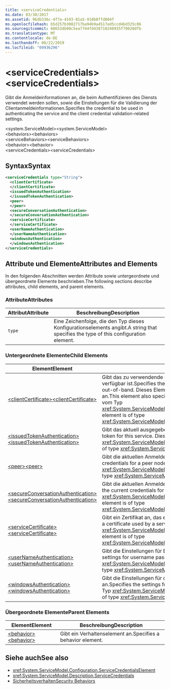 ```yaml
---
title: <serviceCredentials>
ms.date: 03/30/2017
ms.assetid: 96db336c-4f7a-4193-81a5-910b8ffd804f
ms.openlocfilehash: b5d257b3082717ba94b9a4517ed5ccd4bd325c06
ms.sourcegitcommit: 68653db98c5ea7744fd438710248935f70020dfb
ms.translationtype: MT
ms.contentlocale: de-DE
ms.lasthandoff: 08/22/2019
ms.locfileid: "69936296"
---
```

# <a name="servicecredentials"></a><span data-ttu-id="ab7e7-101">\<serviceCredentials></span><span class="sxs-lookup"><span data-stu-id="ab7e7-101">\<serviceCredentials></span></span>
<span data-ttu-id="ab7e7-102">Gibt die Anmeldeinformationen an, die beim Authentifizieren des Diensts verwendet werden sollen, sowie die Einstellungen für die Validierung der Clientanmeldeinformationen.</span><span class="sxs-lookup"><span data-stu-id="ab7e7-102">Specifies the credential to be used in authenticating the service and the client credential validation-related settings.</span></span>  
  
 <span data-ttu-id="ab7e7-103">\<system.ServiceModel></span><span class="sxs-lookup"><span data-stu-id="ab7e7-103">\<system.ServiceModel></span></span>  
<span data-ttu-id="ab7e7-104">\<behaviors></span><span class="sxs-lookup"><span data-stu-id="ab7e7-104">\<behaviors></span></span>  
<span data-ttu-id="ab7e7-105">\<serviceBehaviors></span><span class="sxs-lookup"><span data-stu-id="ab7e7-105">\<serviceBehaviors></span></span>  
<span data-ttu-id="ab7e7-106">\<behavior></span><span class="sxs-lookup"><span data-stu-id="ab7e7-106">\<behavior></span></span>  
<span data-ttu-id="ab7e7-107">\<serviceCredentials></span><span class="sxs-lookup"><span data-stu-id="ab7e7-107">\<serviceCredentials></span></span>  
  
## <a name="syntax"></a><span data-ttu-id="ab7e7-108">Syntax</span><span class="sxs-lookup"><span data-stu-id="ab7e7-108">Syntax</span></span>  
  
```xml  
<serviceCredentials type="String">
  <clientCertificate>
  </clientCertificate>
  <issuedTokenAuthentication>
  </issuedTokenAuthentication>
  <peer>
  </peer>
  <secureConversationAuthentication>
  </secureConversationAuthentication>
  <serviceCertificate>
  </serviceCertificate>
  <userNameAuthentication>
  </userNameAuthentication>
  <windowsAuthentication>
  </windowsAuthentication>
</serviceCredentials>
```  
  
## <a name="attributes-and-elements"></a><span data-ttu-id="ab7e7-109">Attribute und Elemente</span><span class="sxs-lookup"><span data-stu-id="ab7e7-109">Attributes and Elements</span></span>  
 <span data-ttu-id="ab7e7-110">In den folgenden Abschnitten werden Attribute sowie untergeordnete und übergeordnete Elemente beschrieben.</span><span class="sxs-lookup"><span data-stu-id="ab7e7-110">The following sections describe attributes, child elements, and parent elements.</span></span>  
  
### <a name="attributes"></a><span data-ttu-id="ab7e7-111">Attribute</span><span class="sxs-lookup"><span data-stu-id="ab7e7-111">Attributes</span></span>  
  
|<span data-ttu-id="ab7e7-112">Attribut</span><span class="sxs-lookup"><span data-stu-id="ab7e7-112">Attribute</span></span>|<span data-ttu-id="ab7e7-113">Beschreibung</span><span class="sxs-lookup"><span data-stu-id="ab7e7-113">Description</span></span>|  
|---------------|-----------------|  
|`type`|<span data-ttu-id="ab7e7-114">Eine Zeichenfolge, die den Typ dieses Konfigurationselements angibt.</span><span class="sxs-lookup"><span data-stu-id="ab7e7-114">A string that specifies the type of this configuration element.</span></span>|  
  
### <a name="child-elements"></a><span data-ttu-id="ab7e7-115">Untergeordnete Elemente</span><span class="sxs-lookup"><span data-stu-id="ab7e7-115">Child Elements</span></span>  
  
|<span data-ttu-id="ab7e7-116">Element</span><span class="sxs-lookup"><span data-stu-id="ab7e7-116">Element</span></span>|<span data-ttu-id="ab7e7-117">Beschreibung</span><span class="sxs-lookup"><span data-stu-id="ab7e7-117">Description</span></span>|  
|-------------|-----------------|  
|[<span data-ttu-id="ab7e7-118">\<clientCertificate></span><span class="sxs-lookup"><span data-stu-id="ab7e7-118">\<clientCertificate></span></span>](clientcertificate-of-servicecredentials.md)|<span data-ttu-id="ab7e7-119">Gibt das zu verwendende Clientzertifikat an, wenn das Clientzertifikat out-of-band verfügbar ist.</span><span class="sxs-lookup"><span data-stu-id="ab7e7-119">Specifies the certificate to be used when the client certificate is available out-of-band.</span></span> <span data-ttu-id="ab7e7-120">Dieses Element gibt auch Clientzertifikats-Validierungseinstellungen an.</span><span class="sxs-lookup"><span data-stu-id="ab7e7-120">This element also specifies client certificate validation settings.</span></span> <span data-ttu-id="ab7e7-121">Dieses Element ist vom Typ <xref:System.ServiceModel.Configuration.X509InitiatorCertificateServiceElement>.</span><span class="sxs-lookup"><span data-stu-id="ab7e7-121">This element is of type <xref:System.ServiceModel.Configuration.X509InitiatorCertificateServiceElement>.</span></span>|  
|[<span data-ttu-id="ab7e7-122">\<issuedTokenAuthentication></span><span class="sxs-lookup"><span data-stu-id="ab7e7-122">\<issuedTokenAuthentication></span></span>](issuedtokenauthentication-of-servicecredentials.md)|<span data-ttu-id="ab7e7-123">Gibt das aktuell ausgegebene Token für diesen Dienst an.</span><span class="sxs-lookup"><span data-stu-id="ab7e7-123">Specifies the current issued token for this service.</span></span> <span data-ttu-id="ab7e7-124">Dieses Element ist vom Typ <xref:System.ServiceModel.Configuration.IssuedTokenServiceElement>.</span><span class="sxs-lookup"><span data-stu-id="ab7e7-124">This element is of type <xref:System.ServiceModel.Configuration.IssuedTokenServiceElement>.</span></span>|  
|[<span data-ttu-id="ab7e7-125">\<peer></span><span class="sxs-lookup"><span data-stu-id="ab7e7-125">\<peer></span></span>](peer-of-servicecredentials.md)|<span data-ttu-id="ab7e7-126">Gibt die aktuellen Anmeldeinformationen für einen Peerknoten an.</span><span class="sxs-lookup"><span data-stu-id="ab7e7-126">Specifies the current credentials for a peer node.</span></span> <span data-ttu-id="ab7e7-127">Dieses Element ist vom Typ <xref:System.ServiceModel.Configuration.PeerCredentialElement>.</span><span class="sxs-lookup"><span data-stu-id="ab7e7-127">This element is of type <xref:System.ServiceModel.Configuration.PeerCredentialElement>.</span></span>|  
|[<span data-ttu-id="ab7e7-128">\<secureConversationAuthentication></span><span class="sxs-lookup"><span data-stu-id="ab7e7-128">\<secureConversationAuthentication></span></span>](secureconversationauthentication-of-servicecredential.md)|<span data-ttu-id="ab7e7-129">Gibt die aktuellen Anmeldeinformationen für eine sichere Unterhaltung an.</span><span class="sxs-lookup"><span data-stu-id="ab7e7-129">Specifies the current credentials for a secure conversation.</span></span> <span data-ttu-id="ab7e7-130">Dieses Element ist vom Typ <xref:System.ServiceModel.Configuration.SecureConversationServiceElement>.</span><span class="sxs-lookup"><span data-stu-id="ab7e7-130">This element is of type <xref:System.ServiceModel.Configuration.SecureConversationServiceElement>.</span></span>|  
|[<span data-ttu-id="ab7e7-131">\<serviceCertificate></span><span class="sxs-lookup"><span data-stu-id="ab7e7-131">\<serviceCertificate></span></span>](servicecertificate-of-servicecredentials.md)|<span data-ttu-id="ab7e7-132">Gibt ein Zertifikat an, das ein Dienst für die eigene Identifizierung verwendet.</span><span class="sxs-lookup"><span data-stu-id="ab7e7-132">Specifies a certificate used by a service to identify itself.</span></span> <span data-ttu-id="ab7e7-133">Dieses Element ist vom Typ <xref:System.ServiceModel.Configuration.X509RecipientCertificateServiceElement>.</span><span class="sxs-lookup"><span data-stu-id="ab7e7-133">This element is of type <xref:System.ServiceModel.Configuration.X509RecipientCertificateServiceElement>.</span></span>|  
|[<span data-ttu-id="ab7e7-134">\<userNameAuthentication></span><span class="sxs-lookup"><span data-stu-id="ab7e7-134">\<userNameAuthentication></span></span>](usernameauthentication.md)|<span data-ttu-id="ab7e7-135">Gibt die Einstellungen für Benutzernamen- und Kennwortvalidierung an.</span><span class="sxs-lookup"><span data-stu-id="ab7e7-135">Specifies the settings for username password validation.</span></span> <span data-ttu-id="ab7e7-136">Dieses Element ist vom Typ <xref:System.ServiceModel.Configuration.UserNameServiceElement>.</span><span class="sxs-lookup"><span data-stu-id="ab7e7-136">This element is of type <xref:System.ServiceModel.Configuration.UserNameServiceElement>.</span></span>|  
|[<span data-ttu-id="ab7e7-137">\<windowsAuthentication></span><span class="sxs-lookup"><span data-stu-id="ab7e7-137">\<windowsAuthentication></span></span>](windowsauthentication-of-servicecredentials.md)|<span data-ttu-id="ab7e7-138">Gibt die Einstellungen für die Überprüfung der Windows-Anmeldeinformationen an.</span><span class="sxs-lookup"><span data-stu-id="ab7e7-138">Specifies the settings for Windows credential validation.</span></span> <span data-ttu-id="ab7e7-139">Dieses Element ist vom Typ <xref:System.ServiceModel.Configuration.WindowsServiceElement>.</span><span class="sxs-lookup"><span data-stu-id="ab7e7-139">This element is of type <xref:System.ServiceModel.Configuration.WindowsServiceElement>.</span></span>|  
  
### <a name="parent-elements"></a><span data-ttu-id="ab7e7-140">Übergeordnete Elemente</span><span class="sxs-lookup"><span data-stu-id="ab7e7-140">Parent Elements</span></span>  
  
|<span data-ttu-id="ab7e7-141">Element</span><span class="sxs-lookup"><span data-stu-id="ab7e7-141">Element</span></span>|<span data-ttu-id="ab7e7-142">Beschreibung</span><span class="sxs-lookup"><span data-stu-id="ab7e7-142">Description</span></span>|  
|-------------|-----------------|  
|[<span data-ttu-id="ab7e7-143">\<behavior></span><span class="sxs-lookup"><span data-stu-id="ab7e7-143">\<behavior></span></span>](behavior-of-endpointbehaviors.md)|<span data-ttu-id="ab7e7-144">Gibt ein Verhaltenselement an.</span><span class="sxs-lookup"><span data-stu-id="ab7e7-144">Specifies a behavior element.</span></span>|  
  
## <a name="see-also"></a><span data-ttu-id="ab7e7-145">Siehe auch</span><span class="sxs-lookup"><span data-stu-id="ab7e7-145">See also</span></span>

- <xref:System.ServiceModel.Configuration.ServiceCredentialsElement>
- <xref:System.ServiceModel.Description.ServiceCredentials>
- [<span data-ttu-id="ab7e7-146">Sicherheitsverhalten</span><span class="sxs-lookup"><span data-stu-id="ab7e7-146">Security Behaviors</span></span>](../../../wcf/feature-details/security-behaviors-in-wcf.md)
